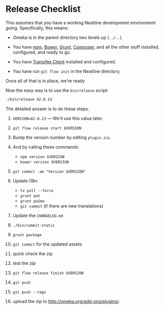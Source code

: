 
# Release Checklist

This assumes that you have a working Neatline development environment going.
Specifically, this means:

* Omeka is in the parent directory two levels up (`../..`).

* You have [npm](https://www.npmjs.org/), [Bower](http://bower.io/),
  [Grunt](http://gruntjs.com/), [Composer](https://getcomposer.org/), and all
  the other stuff installed, configured, and ready to go.

* You have [Transifex Client](http://docs.transifex.com/developer/client/)
  installed and configured.

* You have run `git flow init` in the Neatline directory.

Once all of that is in place, we're ready

Now the easy way is to use the `bin/release` script:

```bash
./bin/release 42.0.13
```

The detailed answer is to do these steps.

1. `VERSION=42.0.13` — We'll use this value later.

1. `git flow release start $VERSION`

1. Bump the version number by editing `plugin.ini`.

1. And by calling these commands:

   * `npm version $VERSION`
   * `bower version $VERSION`

1. `git commit -am "Version $VERSION"`

1. Update i18n:

   * `tx pull --force`
   * `grunt pot`
   * `grunt po2mo`
   * `git commit` (if there are new translations)

1. Update the `CHANGELOG.md`

1. `./bin/commit-static`

1. `grunt package`

1. `git commit` for the updated assets

1. quick check the zip

1. test the zip

1. `git flow release finish $VERSION`

1. `git push`

1. `git push --tags`

1. upload the zip to http://omeka.org/add-ons/plugins/.

